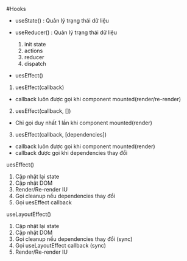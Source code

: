 #Hooks
- useState() : Quản lý trạng thái dữ liệu
- useReducer() : Quản lý trạng thái dữ liệu
  1. init state
  2. actions
  3. reducer
  4. dispatch


- uesEffect()
 1. uesEffect(callback)
 - callback luôn được gọi khi component mounted(render/re-render)
 2. uesEffect(callback, [])

 - Chỉ gọi duy nhất 1 lần khi component mounted(render)

 3. uesEffect(callback, [dependencies])
 - callback luôn được gọi khi component mounted(render)
 - callback được gọi khi dependencies thay đổi

uesEffect()
1) Cập nhật lại state
2) Cập nhật DOM
3) Render/Re-render IU
4) Gọi cleanup nếu dependencies thay đổi
5) Gọi uesEffect callback

useLayoutEffect()
1) Cập nhật lại state
2) Cập nhật DOM
4) Gọi cleanup nếu dependencies thay đổi (sync)
5) Gọi useLayoutEffect callback (sync)
3) Render/Re-render IU